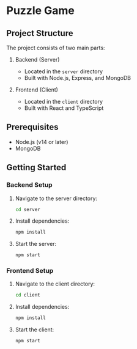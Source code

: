 # Puzzle Game

## Project Structure

The project consists of two main parts:

1. Backend (Server)

   -  Located in the `server` directory
   -  Built with Node.js, Express, and MongoDB

2. Frontend (Client)
   -  Located in the `client` directory
   -  Built with React and TypeScript

## Prerequisites

-  Node.js (v14 or later)
-  MongoDB

## Getting Started

### Backend Setup

1. Navigate to the server directory:

   ```bash
   cd server
   ```

2. Install dependencies:

   ```bash
   npm install
   ```

3. Start the server:

   ```bash
   npm start
   ```

### Frontend Setup

1. Navigate to the client directory:

   ```bash
   cd client
   ```

2. Install dependencies:

   ```bash
   npm install
   ```

3. Start the client:

   ```bash
   npm start
   ```
